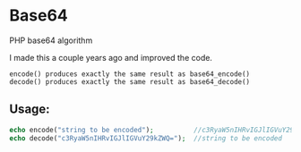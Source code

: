 # Base64
PHP base64 algorithm

I made this a couple years ago and improved the code.
 
```
encode() produces exactly the same result as base64_encode()
decode() produces exactly the same result as base64_decode()
```


## Usage: 
```php
echo encode("string to be encoded");          //c3RyaW5nIHRvIGJlIGVuY29kZWQ=
echo decode("c3RyaW5nIHRvIGJlIGVuY29kZWQ=");  //string to be encoded
```
